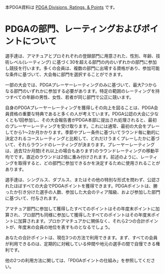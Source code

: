 本PDGA資料は
[PDGA Divisions, Ratings, & Points](https://www.pdga.com/divisions-ratings-points)
です。

# PDGAの部門、レーティングおよびポイントについて

選手達は、アマチュアとプロそれぞれの登録部門に用意された、性別、年齢、技術レベル(レーティング) に基づく30を超える部門の内のいずれかの部門に参加し競技を行います。多くの会員は、複数の部門に出場する資格があり、参加可能な条件に基づいて、大会毎に部門を選択することができます。

一部の大会では、PDGAプレーヤーレーティングのみに基づいて、最大7つからなる部門のいずれかに参加する必要があります。特定の範囲のレーティングを持つすべての年齢の男性、女性、若者が同じ部門で公正に競います。

自身のPDGAプレーヤーレーティングを獲得しその向上を図ることは、PDGA会員資格の重要な特典であると多くの人が考えています。PDGA公認の大会に少なくとも1回参加し、その大会報告書がPDGA本部に提出され処理されると、最初のプレーヤーレーティングを受け取ります。これには通常、最初の大会をプレーしてから1～2か月かかります。季節やプレー条件に基づいてラウンド毎に動的に決定されるコースレーティングと比較して、どれだけうまくプレーしたかに基づいて、それらラウンドのレーティングが決まります。プレーヤーレーティングは、過去12か月間(それ以上の場合もあります)のラウンドレーティングの移動平均でです。直近のラウンドは2倍に重み付けされます。前述のように、レーティングを取得すると、どの部門に参加できるかを決定するために使用されることがあります。

選手達は、シングルス、ダブルス、またはその他の特別な形式を問わず、公認されたほぼすべての大会でPDGAポイントを獲得できます。PDGAポイントは、勝ったか引き分けた選手の人数、参加した大会のティア階級、および参加した部門に基づいて、付与されます。

アマチュア部門に参加して獲得したすべてのポイントはその年度末ポイントに加算され、プロ部門も同様に参加して獲得したすべてのポイントはその年度末ポイントに加算されます。プロかアマチュアかに関係なく、それら2つの合計ポイントが、年度末の会員の地位を表すものとなるでしょう。

あなたの合計ポイントは、現在3つの方法で利用できます。まず、すべての会員が利用できるのは、定期的に対戦している仲間や地元の選手の間で自慢できる権利です。

他の2つの利用方法に関しては、「PDGAポイントの仕組み」を参照してください。
